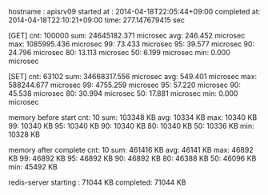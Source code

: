 hostname    : apisrv09
started at  : 2014-04-18T22:05:44+09:00
completed at: 2014-04-18T22:10:21+09:00
time: 277.147679415 sec

[GET]
cnt: 100000
sum: 24645182.371 microsec
avg:   246.452 microsec
max: 1085995.436 microsec
 99:    73.433 microsec
 95:    39.577 microsec
 90:    24.796 microsec
 80:    13.113 microsec
 50:     6.199 microsec
min:     0.000 microsec

[SET]
cnt: 63102
sum: 34668317.556 microsec
avg:   549.401 microsec
max: 588244.677 microsec
 99:  4755.259 microsec
 95:    57.220 microsec
 90:    45.538 microsec
 80:    30.994 microsec
 50:    17.881 microsec
min:     0.000 microsec

memory before start
cnt: 10
sum: 103348 KB
avg: 10334 KB
max: 10340 KB
 99: 10340 KB
 95: 10340 KB
 90: 10340 KB
 80: 10340 KB
 50: 10336 KB
min: 10328 KB

memory after complete
cnt: 10
sum: 461416 KB
avg: 46141 KB
max: 46892 KB
 99: 46892 KB
 95: 46892 KB
 90: 46892 KB
 80: 46388 KB
 50: 46096 KB
min: 45492 KB

redis-server
starting : 71044 KB
completed: 71044 KB
